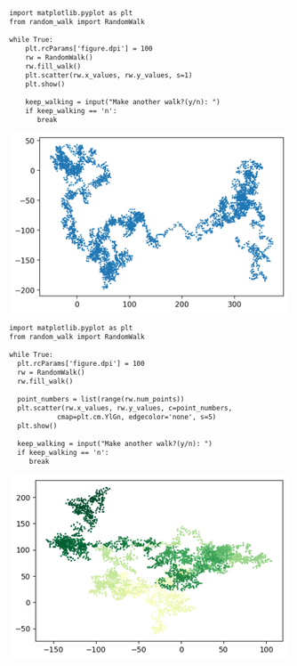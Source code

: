     import matplotlib.pyplot as plt
    from random_walk import RandomWalk

    while True:
        plt.rcParams['figure.dpi'] = 100
        rw = RandomWalk()
        rw.fill_walk()
        plt.scatter(rw.x_values, rw.y_values, s=1)
        plt.show()
    
        keep_walking = input("Make another walk?(y/n): ")
        if keep_walking == 'n':
           break

![image](https://github.com/PythonandLee/Python_Matplotlib/blob/master/random_walk.jpg)

    import matplotlib.pyplot as plt
    from random_walk import RandomWalk

    while True:
      plt.rcParams['figure.dpi'] = 100
      rw = RandomWalk()
      rw.fill_walk()
    
      point_numbers = list(range(rw.num_points))
      plt.scatter(rw.x_values, rw.y_values, c=point_numbers,
                cmap=plt.cm.YlGn, edgecolor='none', s=5)
      plt.show()

      keep_walking = input("Make another walk?(y/n): ")
      if keep_walking == 'n':
         break
         
![image](https://github.com/PythonandLee/Python_Matplotlib/blob/master/random_walk2.jpg)
